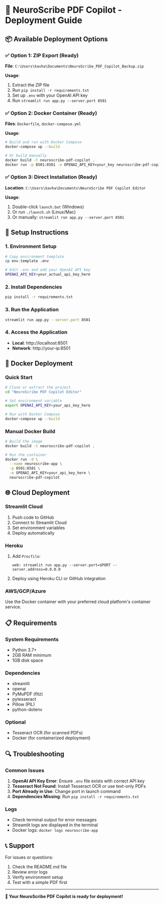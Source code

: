 # 🚀 NeuroScribe PDF Copilot - Deployment Guide

## 📦 Available Deployment Options

### ✅ Option 1: ZIP Export (Ready)
**File**: `C:\Users\kavha\Documents\NeuroScribe_PDF_Copilot_Backup.zip`

**Usage**:
1. Extract the ZIP file
2. Run `pip install -r requirements.txt`
3. Set up `.env` with your OpenAI API key
4. Run `streamlit run app.py --server.port 8501`

### ✅ Option 2: Docker Container (Ready)
**Files**: `Dockerfile`, `docker-compose.yml`

**Usage**:
```bash
# Build and run with Docker Compose
docker-compose up --build

# Or build manually
docker build -t neuroscribe-pdf-copilot .
docker run -p 8501:8501 -e OPENAI_API_KEY=your_key neuroscribe-pdf-copilot
```

### ✅ Option 3: Direct Installation (Ready)
**Location**: `C:\Users\kavha\Documents\NeuroScribe PDF Copilot Editor`

**Usage**:
1. Double-click `launch.bat` (Windows)
2. Or run `./launch.sh` (Linux/Mac)
3. Or manually: `streamlit run app.py --server.port 8501`

## 🔧 Setup Instructions

### 1. Environment Setup
```bash
# Copy environment template
cp env.template .env

# Edit .env and add your OpenAI API key
OPENAI_API_KEY=your_actual_api_key_here
```

### 2. Install Dependencies
```bash
pip install -r requirements.txt
```

### 3. Run the Application
```bash
streamlit run app.py --server.port 8501
```

### 4. Access the Application
- **Local**: http://localhost:8501
- **Network**: http://your-ip:8501

## 🐳 Docker Deployment

### Quick Start
```bash
# Clone or extract the project
cd "NeuroScribe PDF Copilot Editor"

# Set environment variable
export OPENAI_API_KEY=your_api_key_here

# Run with Docker Compose
docker-compose up --build
```

### Manual Docker Build
```bash
# Build the image
docker build -t neuroscribe-pdf-copilot .

# Run the container
docker run -d \
  --name neuroscribe-app \
  -p 8501:8501 \
  -e OPENAI_API_KEY=your_api_key_here \
  neuroscribe-pdf-copilot
```

## 🌐 Cloud Deployment

### Streamlit Cloud
1. Push code to GitHub
2. Connect to Streamlit Cloud
3. Set environment variables
4. Deploy automatically

### Heroku
1. Add `Procfile`:
   ```
   web: streamlit run app.py --server.port=$PORT --server.address=0.0.0.0
   ```
2. Deploy using Heroku CLI or GitHub integration

### AWS/GCP/Azure
Use the Docker container with your preferred cloud platform's container service.

## 📋 Requirements

### System Requirements
- Python 3.7+
- 2GB RAM minimum
- 1GB disk space

### Dependencies
- streamlit
- openai
- PyMuPDF (fitz)
- pytesseract
- Pillow (PIL)
- python-dotenv

### Optional
- Tesseract OCR (for scanned PDFs)
- Docker (for containerized deployment)

## 🔍 Troubleshooting

### Common Issues
1. **OpenAI API Key Error**: Ensure `.env` file exists with correct API key
2. **Tesseract Not Found**: Install Tesseract OCR or use text-only PDFs
3. **Port Already in Use**: Change port in launch command
4. **Dependencies Missing**: Run `pip install -r requirements.txt`

### Logs
- Check terminal output for error messages
- Streamlit logs are displayed in the terminal
- Docker logs: `docker logs neuroscribe-app`

## 📞 Support

For issues or questions:
1. Check the README.md file
2. Review error logs
3. Verify environment setup
4. Test with a simple PDF first

---

**🎉 Your NeuroScribe PDF Copilot is ready for deployment!** 